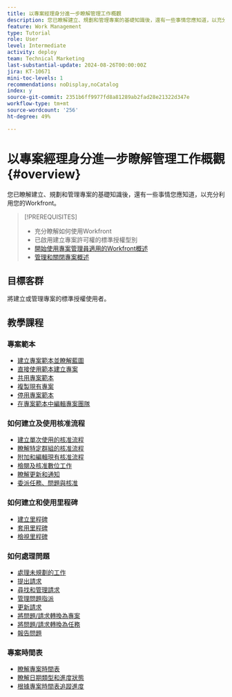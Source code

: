 ```yaml
---
title: 以專案經理身分進一步瞭解管理工作概觀
description: 您已瞭解建立、規劃和管理專案的基礎知識後，還有一些事情您應知道，以充分利用您的Workfront。
feature: Work Management
type: Tutorial
role: User
level: Intermediate
activity: deploy
team: Technical Marketing
last-substantial-update: 2024-08-26T00:00:00Z
jira: KT-10671
mini-toc-levels: 1
recommendations: noDisplay,noCatalog
index: y
source-git-commit: 2351b6ff9977fd8a81289ab2fad28e21322d347e
workflow-type: tm+mt
source-wordcount: '256'
ht-degree: 49%

---
```



# 以專案經理身分進一步瞭解管理工作概觀 {#overview}

您已瞭解建立、規劃和管理專案的基礎知識後，還有一些事情您應知道，以充分利用您的Workfront。

>[!PREREQUISITES]
>
>* 充分瞭解如何使用Workfront
>* 已啟用建立專案許可權的標準授權型別
>* [開始使用專案管理員適用的Workfront概述](https://experienceleague.adobe.com/?recommended=Workfront-U-1-2022.1.planners)
>* [管理和關閉專案概述](https://experienceleague.adobe.com/?recommended=Workfront-U-1-2022.2.planners)


## 目標客群

將建立或管理專案的標準授權使用者。

## 教學課程

### 專案範本

* [建立專案範本並瞭解藍圖](create-a-project-template.md)
* [直接使用範本建立專案](create-a-project-directly-from-a-template.md)
* [共用專案範本](share-a-project-template.md)
* [複製現有專案](/help/manage-work/manage-projects/copy-an-existing-project.md)
* [停用專案範本](deactivate-a-project-template.md)
* [在專案範本中編輯專案團隊](edit-the-project-team-in-a-project-template.md)


### 如何建立及使用核准流程

* [建立單次使用的核准流程](create-a-single-use-approval-process.md)
* [瞭解特定群組的核准流程](group-specific-approval-processes.md)
* [附加和編輯現有核准流程](attach-and-edit-existing-approval-processes.md)
* [檢閱及核准數位工作](review-and-approve-digital-work.md)
* [瞭解更新和通知](understand-updates-and-notifications.md)
* [委派任務、問題與核准](delegate-approvals.md)


### 如何建立和使用里程碑

* [建立里程碑](creating-milestones.md)
* [套用里程碑](apply-milestones.md)
* [檢視里程碑](view-milestones.md)


### 如何處理問題

* [處理未規劃的工作](handle-unplanned-work.md)
* [提出請求](make-a-request.md)
* [尋找和管理請求](find-requests.md)
* [管理問題指派](manage-issue-assignments.md)
* [更新請求](update-a-request.md)
* [將問題/請求轉換為專案](create-a-project-from-a-request.md)
* [將問題/請求轉換為任務](convert-issues-to-other-work-items.md)
* [報告問題](report-on-issues.md)


### 專案時間表 

* [瞭解專案時間表](understand-project-timelines.md)
* [瞭解日期類型和進度狀態](understand-task-dates-and-progress-status.md)
* [根據專案時間表追蹤進度](track-work-progress-from-the-project-timeline.md)


